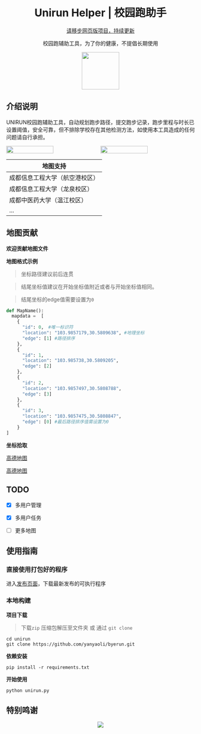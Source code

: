 <h1 align='center'>
  Unirun Helper | 校园跑助手
</h1>

<div align='center'>
  <a href='https://github.com/yanyaoli/byerun-web' >请移步网页版项目，持续更新</a>
  <p>校园跑辅助工具，为了你的健康，不提倡长期使用</p>
</div>

<div align='center'>
  <img src="./files/logo.png" width=100px height=100px>
</div>


## 介绍说明

UNIRUN校园跑辅助工具，自动规划跑步路径，提交跑步记录，跑步里程与时长已设置阈值，安全可靠，但不排除学校存在其他检测方法，如使用本工具造成的任何问题请自行承担。

<div style="display: flex;">
    <img src='./files/main.jpg' style="width: 50%; height: auto;">
    <img src='./files/manage.jpg' style="width: 50%; height: auto;">
</div>

| 地图支持                    |
| --------------------------- |
| 成都信息工程大学（航空港校区） |
| 成都信息工程大学（龙泉校区） |
| 成都中医药大学（温江校区） |
| ...                         |


## 地图贡献

**欢迎贡献地图文件**

**地图格式示例**

> 坐标路径建议前后连贯

> 结尾坐标值建议在开始坐标值附近或者与开始坐标值相同。

> 结尾坐标的edge值需要设置为```0```

```python
def MapName():
  mapdata =  [
    {
      "id": 0,　#唯一标识符
      "location": "103.9857179,30.5809638", #地理坐标
      "edge": [1] #路径排序
    },
    {
      "id": 1,
      "location": "103.985738,30.5809205",
      "edge": [2]
    },
    {
      "id": 2,
      "location": "103.9857497,30.5808788",
      "edge": [3]
    },
    {
      "id": 3,
      "location": "103.9857475,30.5808847",
      "edge": [0] #最后路径排序值需设置为0
    }
]
```

**坐标拾取**

[高德地图](https://lbs.gaode.com/console/show/picker) 

[高德地图](https://lbs.amap.com/tools/picker)


## TODO

- [x] 多用户管理
- [x] 多用户任务
- [ ] 更多地图


## 使用指南

### 直接使用打包好的程序

进入[发布页面](https://github.com/yanyaoli/byerun/releases/)，下载最新发布的可执行程序


### 本地构建

**项目下载**

> 下载`zip` 压缩包解压至文件夹 或 通过 `git clone`

```shell
cd unirun
git clone https://github.com/yanyaoli/byerun.git
```

**依赖安装**

```shell
pip install -r requirements.txt
```

**开始使用**

```shell
python unirun.py
```


## 特别鸣谢

<p align='center'>
  <a href="https://github.com/yanyaoli/byerun/graphs/contributors">
    <img src="https://contrib.rocks/image?repo=yanyaoli/byerun">
  </a>
</p>
